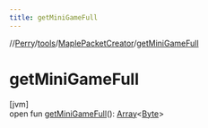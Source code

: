 ```yaml
---
title: getMiniGameFull
---
```

//[Perry](../../../index.html)/[tools](../index.html)/[MaplePacketCreator](index.html)/[getMiniGameFull](get-mini-game-full.html)



# getMiniGameFull



[jvm]\
open fun [getMiniGameFull](get-mini-game-full.html)(): [Array](https://kotlinlang.org/api/latest/jvm/stdlib/kotlin/-array/index.html)&lt;[Byte](https://kotlinlang.org/api/latest/jvm/stdlib/kotlin/-byte/index.html)&gt;




